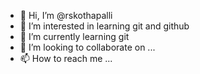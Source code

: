 - 👋 Hi, I’m @rskothapalli
- 👀 I’m interested in learning git and github
- 🌱 I’m currently learning git
- 💞️ I’m looking to collaborate on ...
- 📫 How to reach me ...

<!---
rskothapalli/rskothapalli is a ✨ special ✨ repository because its `README.md` (this file) appears on your GitHub profile.
You can click the Preview link to take a look at your changes.
--->
